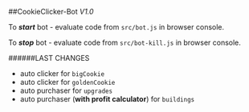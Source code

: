 ##CookieClicker-Bot   _V1.0_

To _**start**_ bot - evaluate code from `src/bot.js` in browser console.

To _**stop**_ bot - evaluate code from `src/bot-kill.js` in browser console.


######LAST CHANGES
- auto clicker for `bigCookie` 
- auto clicker for `goldenCookie` 
- auto purchaser for `upgrades`
- auto purchaser (**with profit calculator**) for `buildings`
